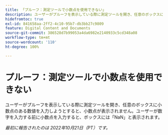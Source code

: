 ```yaml
---
title: 「プルーフ：測定ツールで小数点を使用できない」
description: ユーザーがプルーフを表示している際に測定ツールを開き、任意のボックスに小数点のある数値を入力しようとすると、小数点が表示されません。ユーザーが数字を入力する前に小数点を入力すると、ボックスには NaN と表示されます。
hidefromtoc: true
exl-id: 841658aa-2ff2-4c10-95b7-db3bb27c9809
feature: Digital Content and Documents
source-git-commit: 386528d7b99053a4da6982e2140933c5cd348a08
workflow-type: tm+mt
source-wordcount: '110'
ht-degree: 100%

---
```


# プルーフ：測定ツールで小数点を使用できない

<!--Requested article.This article is on the WF and WFP TOC. -->

ユーザーがプルーフを表示している際に測定ツールを開き、任意のボックスに小数点のある数値を入力しようとすると、小数点が表示されません。ユーザーが数字を入力する前に小数点を入力すると、ボックスには「NaN」と表示されます。

_最初に報告されたのは 2022年10月21日（PT）です。_
